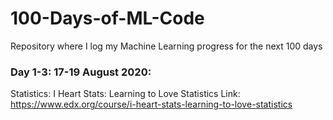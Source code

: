 # 100-Days-of-ML-Code
Repository where I log my Machine Learning progress for the next 100 days

### Day 1-3: 17-19 August 2020:
Statistics: 
I Heart Stats: Learning to Love Statistics
Link: https://www.edx.org/course/i-heart-stats-learning-to-love-statistics

